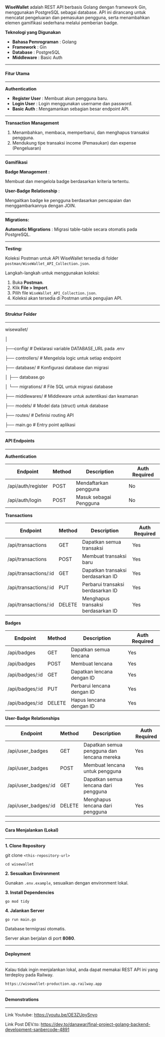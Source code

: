 **WiseWallet** adalah REST API berbasis Golang dengan framework Gin, menggunakan PostgreSQL sebagai database. API ini dirancang untuk mencatat pengeluaran dan pemasukan pengguna, serta menambahkan elemen gamifikasi sederhana melalui pemberian badge.

**Teknologi yang Digunakan**

* **Bahasa Pemrograman** : Golang
* **Framework** : Gin
* **Database** : PostgreSQL
* **Middleware** : Basic Auth

---

#### **Fitur Utama**

---

**Authentication**

* **Register User** : Membuat akun pengguna baru.
* **Login User** : Login menggunakan username dan password.
* **Basic Auth** : Mengamankan sebagian besar endpoint API.

---

**Transaction Management**

1. Menambahkan, membaca, memperbarui, dan menghapus transaksi pengguna.
2. Mendukung tipe transaksi income (Pemasukan) dan expense (Pengeluaran)

---

**Gamifikasi**

**Badge Management** :

Membuat dan mengelola badge berdasarkan kriteria tertentu.

**User-Badge Relationship** :

Mengaitkan badge ke pengguna berdasarkan pencapaian dan menggambarkannya dengan JOIN.

---

**Migrations:**

**Automatic Migrations** : Migrasi table-table secara otomatis pada PostgreSQL.

---

**Testing:**

Koleksi Postman untuk API WiseWallet tersedia di folder `postman/WiseWallet_API_Collection.json`.

Langkah-langkah untuk menggunakan koleksi:

1. Buka **Postman**.
2. Klik **File > Import**.
3. Pilih file `WiseWallet_API_Collection.json`.
4. Koleksi akan tersedia di Postman untuk pengujian API.

---

#### **Struktur Folder**

---

 wisewallet/

 │

├──config/				# Deklarasi variable DATABASE_URL pada .env

├── controllers/			# Mengelola logic untuk setiap endpoint

├── database/			# Konfigurasi database dan migrasi

 │         ├── database.go

 │        └── migrations/	# File SQL untuk migrasi database

├── middlewares/		# Middleware untuk autentikasi dan keamanan

├── models/			# Model data (struct) untuk database

├── routes/				# Definisi routing API

├── main.go			# Entry point aplikasi

---

#### **API Endpoints**

---

**Authentication**

| Endpoint           | Method | Description            | Auth Required |
| ------------------ | ------ | ---------------------- | ------------- |
| /api/auth/register | POST   | Mendaftarkan pengguna  | No            |
| /api/auth/login    | POST   | Masuk sebagai Pengguna | No            |

**Transactions**

| Endpoint              | Method | Description                        | Auth Required |
| --------------------- | ------ | ---------------------------------- | ------------- |
| /api/transactions     | GET    | Dapatkan semua transaksi           | Yes           |
| /api/transactions     | POST   | Membuat transaksi baru             | Yes           |
| /api/transactions/:id | GET    | Dapatkan transaksi berdasarkan ID  | Yes           |
| /api/transactions/:id | PUT    | Perbarui transaksi berdasarkan ID  | Yes           |
| /api/transactions/:id | DELETE | Menghapus transaksi berdasarkan ID | Yes           |

**Badges**

| Endpoint        | Method | Description                | Auth Required |
| --------------- | ------ | -------------------------- | ------------- |
| /api/badges     | GET    | Dapatkan semua lencana     | Yes           |
| /api/badges     | POST   | Membuat lencana            | Yes           |
| /api/badges/:id | GET    | Dapatkan lencana dengan ID | Yes           |
| /api/badges/:id | PUT    | Perbarui lencana dengan ID | Yes           |
| /api/badges/:id | DELETE | Hapus lencana dengan ID    | Yes           |

**User-Badge Relationships**

| Endpoint             | Method | Description                                | Auth Required |
| -------------------- | ------ | ------------------------------------------ | ------------- |
| /api/user_badges     | GET    | Dapatkan semua pengguna dan lencana mereka | Yes           |
| /api/user_badges     | POST   | Membuat lencana untuk pengguna            | Yes           |
| /api/user_badges/:id | GET    | Dapatkan semua lencana dari pengguna       | Yes           |
| /api/user_badges/:id | DELETE | Menghapus lencana dari pengguna            | Yes           |

---

#### **Cara Menjalankan (Lokal)**

---

**1. Clone Repository**

git clone `<this-repository-url>`

`cd wisewallet`

**2. Sesuaikan Environment**

Gunakan `.env.example`, sesuaikan dengan environment lokal.

**3. Install Dependencies**

`go mod tidy`

**4. Jalankan Server**

`go run main.go`

Database termigrasi otomatis.

Server akan berjalan di port **8080**.

---

#### Deployment

---

Kalau tidak ingin menjalankan lokal, anda dapat memakai REST API ini yang terdeploy pada Railway.

`https://wisewallet-production.up.railway.app`

---

#### **Demonstrations**

---

Link Youtube: https://youtu.be/OE3ZUpySnyo

Link Post DEV.to: https://dev.to/danawar/final-project-golang-backend-development-sanbercode-4891
